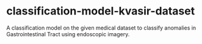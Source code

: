 # classification-model-kvasir-dataset
A classification model on the given medical dataset to classify anomalies in Gastrointestinal Tract using endoscopic imagery.
